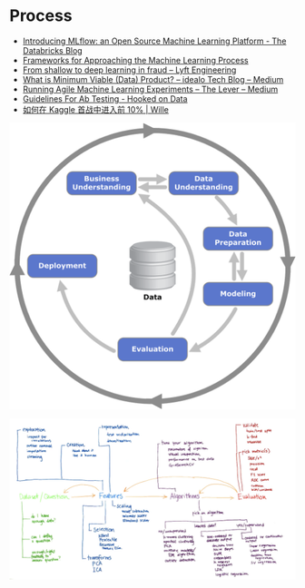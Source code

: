 # Process

* [Introducing MLflow: an Open Source Machine Learning Platform - The Databricks Blog](https://databricks.com/blog/2018/06/05/introducing-mlflow-an-open-source-machine-learning-platform.html)
* [Frameworks for Approaching the Machine Learning Process](https://www.kdnuggets.com/2018/05/general-approaches-machine-learning-process.html)
* [From shallow to deep learning in fraud – Lyft Engineering](https://eng.lyft.com/from-shallow-to-deep-learning-in-fraud-9dafcbcef743)
* [What is Minimum Viable \(Data\) Product? – idealo Tech Blog – Medium](https://medium.com/idealo-tech-blog/what-is-minimum-viable-data-product-49269e338d85)
* [Running Agile Machine Learning Experiments – The Lever – Medium](https://medium.com/the-lever/running-agile-machine-learning-experiments-4d500314ab11)
* [Guidelines For Ab Testing - Hooked on Data](http://hookedondata.org/Guidelines-for-AB-Testing/)
* [如何在 Kaggle 首战中进入前 10% \| Wille](https://dnc1994.com/2016/04/rank-10-percent-in-first-kaggle-competition/)

![](.gitbook/assets/image%20%2823%29.png)



![](.gitbook/assets/image%20%2844%29.png)


